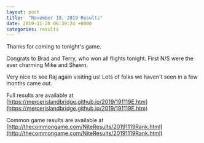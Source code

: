 ```yaml
---
layout: post
title:  "November 19, 2019 Results"
date: 2019-11-20 06:39:24 +0000
categories: results
---
```

Thanks for coming to tonight's game.

Congrats to Brad and Terry, who won all flights tonight. First N/S were the ever charming Mike and Shawn.

Very nice to see Raj again visiting us! Lots of folks we haven't seen in a few months came out.

Full results are available at [https://mercerislandbridge.github.io/2019/191119E.htm](https://mercerislandbridge.github.io/2019/191119E.htm)

Common game results are available at [http://thecommongame.com/NiteResults/20191119Rank.html](http://thecommongame.com/NiteResults/20191119Rank.html)
